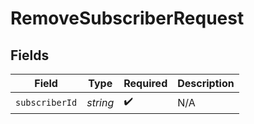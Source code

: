# RemoveSubscriberRequest


## Fields

| Field              | Type               | Required           | Description        |
| ------------------ | ------------------ | ------------------ | ------------------ |
| `subscriberId`     | *string*           | :heavy_check_mark: | N/A                |